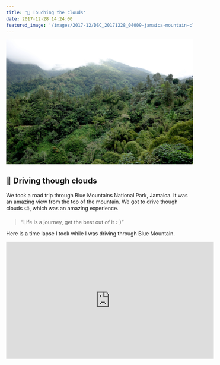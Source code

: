 ```yaml
---
title: '🙌 Touching the clouds'
date: 2017-12-28 14:24:00
featured_image: '/images/2017-12/DSC_20171228_04009-jamaica-mountain-cloud-1700x1100.jpg'
---
```


![](/images/2017-12/DSC_20171228_04009-jamaica-mountain-cloud-1700x1100.jpg)

## 🚗 Driving though clouds
We took a road trip through Blue Mountains National Park, Jamaica. It was an amazing view from the top of the mountain.
We got to drive though clouds ⛅️, which was an amazing experience.

> “Life is a journey, get the best out of it :-)”

Here is a time lapse I took while I was driving through Blue Mountain.

<iframe width="560" height="315" src="https://www.youtube.com/embed/hwpKiM99_GY?rel=0" frameborder="0" allow="autoplay; encrypted-media" allowfullscreen></iframe>